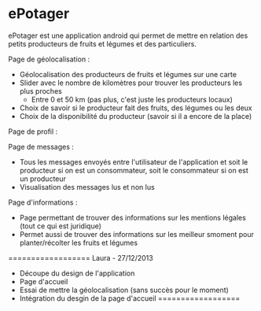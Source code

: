 ePotager
========

ePotager est une application android qui permet de mettre en relation des petits producteurs de fruits et légumes et des particuliers.

Page de géolocalisation :
- Géolocalisation des producteurs de fruits et légumes sur une carte
- Slider avec le nombre de kilomètres pour trouver les producteurs les plus proches
  - Entre 0 et 50 km (pas plus, c'est juste les producteurs locaux)
- Choix de savoir si le producteur fait des fruits, des légumes ou les deux
- Choix de la disponibilité du producteur (savoir si il a encore de la place)

Page de profil :


Page de messages :
- Tous les messages envoyés entre l'utilisateur de l'application et soit le producteur si on est un consommateur, soit le consommateur si on est un producteur
- Visualisation des messages lus et non lus

Page d'informations :
- Page permettant de trouver des informations sur les mentions légales (tout ce qui est juridique)
- Permet aussi de trouver des informations sur les meilleur smoment pour planter/récolter les fruits et légumes

==================
Laura - 27/12/2013

- Découpe du design de l'application
- Page d'accueil
- Essai de mettre la géolocalisation (sans succès pour le moment)
- Intégration du desgin de la page d'accueil
==================
